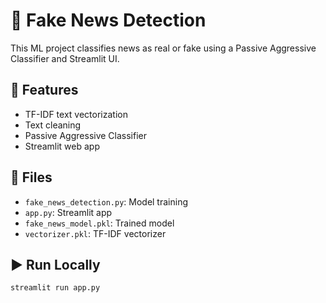 # 📰 Fake News Detection

This ML project classifies news as real or fake using a Passive Aggressive Classifier and Streamlit UI.

## 🔧 Features
- TF-IDF text vectorization
- Text cleaning
- Passive Aggressive Classifier
- Streamlit web app

## 📂 Files
- `fake_news_detection.py`: Model training
- `app.py`: Streamlit app
- `fake_news_model.pkl`: Trained model
- `vectorizer.pkl`: TF-IDF vectorizer

## ▶️ Run Locally

```bash
streamlit run app.py

